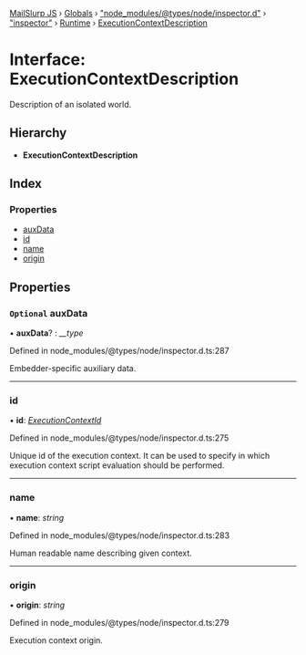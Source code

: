 [MailSlurp JS](../README.md) › [Globals](../globals.md) › ["node_modules/@types/node/inspector.d"](../modules/_node_modules__types_node_inspector_d_.md) › ["inspector"](../modules/_node_modules__types_node_inspector_d_._inspector_.md) › [Runtime](../modules/_node_modules__types_node_inspector_d_._inspector_.runtime.md) › [ExecutionContextDescription](_node_modules__types_node_inspector_d_._inspector_.runtime.executioncontextdescription.md)

# Interface: ExecutionContextDescription

Description of an isolated world.

## Hierarchy

* **ExecutionContextDescription**

## Index

### Properties

* [auxData](_node_modules__types_node_inspector_d_._inspector_.runtime.executioncontextdescription.md#optional-auxdata)
* [id](_node_modules__types_node_inspector_d_._inspector_.runtime.executioncontextdescription.md#id)
* [name](_node_modules__types_node_inspector_d_._inspector_.runtime.executioncontextdescription.md#name)
* [origin](_node_modules__types_node_inspector_d_._inspector_.runtime.executioncontextdescription.md#origin)

## Properties

### `Optional` auxData

• **auxData**? : *__type*

Defined in node_modules/@types/node/inspector.d.ts:287

Embedder-specific auxiliary data.

___

###  id

• **id**: *[ExecutionContextId](../modules/_node_modules__types_node_inspector_d_._inspector_.runtime.md#executioncontextid)*

Defined in node_modules/@types/node/inspector.d.ts:275

Unique id of the execution context. It can be used to specify in which execution context script evaluation should be performed.

___

###  name

• **name**: *string*

Defined in node_modules/@types/node/inspector.d.ts:283

Human readable name describing given context.

___

###  origin

• **origin**: *string*

Defined in node_modules/@types/node/inspector.d.ts:279

Execution context origin.
